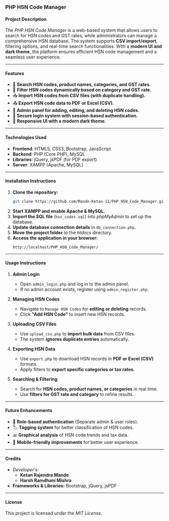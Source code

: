 ### **PHP HSN Code Manager**  

#### **Project Description**  
The *PHP HSN Code Manager* is a web-based system that allows users to search for HSN codes and GST rates, while administrators can manage a comprehensive HSN database. The system supports **CSV import/export**, filtering options, and real-time search functionalities. With a **modern UI and dark theme**, the platform ensures efficient HSN code management and a seamless user experience.  

---

#### **Features**  
- 🌟 **Search HSN codes, product names, categories, and GST rates.**  
- 🔄 **Filter HSN codes dynamically based on category and GST rate.**  
- 📥 **Import HSN codes from CSV files (with duplicate handling).**  
- 📤 **Export HSN code data to PDF or Excel (CSV).**  
- 📝 **Admin panel for adding, editing, and deleting HSN codes.**  
- 🔐 **Secure login system with session-based authentication.**  
- 🎨 **Responsive UI with a modern dark theme.**  

---

#### **Technologies Used**  
- **Frontend**: HTML5, CSS3, Bootstrap, JavaScript  
- **Backend**: PHP (Core PHP), MySQL  
- **Libraries**: jQuery, jsPDF (for PDF export)  
- **Server**: XAMPP (Apache, MySQL)  

---

#### **Installation Instructions**  
1. **Clone the repository:**  
   ```bash
   git clone https://github.com/Mande-Ketan-11/PHP_HSN_Code_Manager.git
   ```
2. **Start XAMPP and enable Apache & MySQL.**  
3. **Import the SQL file** (`hsn_codes.sql`) into *phpMyAdmin* to set up the database.  
4. **Update database connection details** in `db_connection.php`.  
5. **Move the project folder** to the *htdocs* directory.  
6. **Access the application in your browser:**  
   ```
   http://localhost/PHP_HSN_Code_Manager/
   ```

---

#### **Usage Instructions**  
1. **Admin Login**  
   - Open `admin_login.php` and log in to the admin panel.  
   - If no admin account exists, register using `admin_register.php`.  
   
2. **Managing HSN Codes**  
   - Navigate to `Manage HSN Codes` for **editing or deleting** records.  
   - Click **"Add HSN Code"** to insert new HSN records.  
   
3. **Uploading CSV Files**  
   - Use `upload_csv.php` to **import bulk data** from CSV files.  
   - The system **ignores duplicate entries** automatically.  

4. **Exporting HSN Data**  
   - Use `export.php` to download HSN records in **PDF or Excel (CSV)** formats.  
   - Apply filters to **export specific categories or tax rates**.  

5. **Searching & Filtering**  
   - Search for **HSN codes, product names, or categories** in real time.  
   - Use **filters for GST rate and category** to refine results.  

---

#### **Future Enhancements**  
- 🔐 **Role-based authentication** (Separate admin & user roles).  
- 🏷️ **Tagging system** for better classification of HSN codes.  
- 📊 **Graphical analysis** of HSN code trends and tax data.  
- 📱 **Mobile-friendly improvements** for better user experience.  

---

#### **Credits**  
- *Developer's:*
  - **Ketan Rajendra Mande**
  - **Harsh Ramdhani Mishra**
- **Frameworks & Libraries:** Bootstrap, jQuery, jsPDF  

---

#### **License**  
This project is licensed under the *MIT License*.
